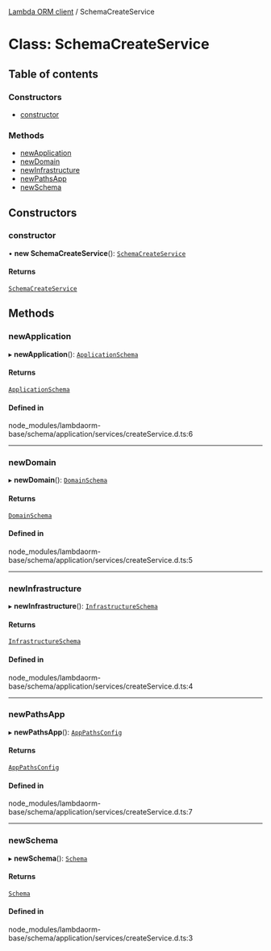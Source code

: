 [Lambda ORM client](../README.md) / SchemaCreateService

# Class: SchemaCreateService

## Table of contents

### Constructors

- [constructor](SchemaCreateService.md#constructor)

### Methods

- [newApplication](SchemaCreateService.md#newapplication)
- [newDomain](SchemaCreateService.md#newdomain)
- [newInfrastructure](SchemaCreateService.md#newinfrastructure)
- [newPathsApp](SchemaCreateService.md#newpathsapp)
- [newSchema](SchemaCreateService.md#newschema)

## Constructors

### constructor

• **new SchemaCreateService**(): [`SchemaCreateService`](SchemaCreateService.md)

#### Returns

[`SchemaCreateService`](SchemaCreateService.md)

## Methods

### newApplication

▸ **newApplication**(): [`ApplicationSchema`](../interfaces/ApplicationSchema.md)

#### Returns

[`ApplicationSchema`](../interfaces/ApplicationSchema.md)

#### Defined in

node_modules/lambdaorm-base/schema/application/services/createService.d.ts:6

___

### newDomain

▸ **newDomain**(): [`DomainSchema`](../interfaces/DomainSchema.md)

#### Returns

[`DomainSchema`](../interfaces/DomainSchema.md)

#### Defined in

node_modules/lambdaorm-base/schema/application/services/createService.d.ts:5

___

### newInfrastructure

▸ **newInfrastructure**(): [`InfrastructureSchema`](../interfaces/InfrastructureSchema.md)

#### Returns

[`InfrastructureSchema`](../interfaces/InfrastructureSchema.md)

#### Defined in

node_modules/lambdaorm-base/schema/application/services/createService.d.ts:4

___

### newPathsApp

▸ **newPathsApp**(): [`AppPathsConfig`](../interfaces/AppPathsConfig.md)

#### Returns

[`AppPathsConfig`](../interfaces/AppPathsConfig.md)

#### Defined in

node_modules/lambdaorm-base/schema/application/services/createService.d.ts:7

___

### newSchema

▸ **newSchema**(): [`Schema`](../interfaces/Schema.md)

#### Returns

[`Schema`](../interfaces/Schema.md)

#### Defined in

node_modules/lambdaorm-base/schema/application/services/createService.d.ts:3
